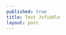 ```yaml
---
published: true
title: Test Jsfiddle
layout: post
---
```


<script async src="//jsfiddle.net/qwzxc129/r1Lu8vte/embed/html,css,result/"></script>